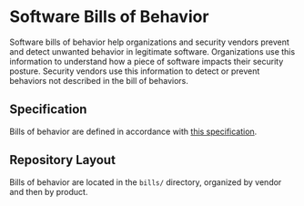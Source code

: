 # Software Bills of Behavior

Software bills of behavior help organizations and security vendors prevent and detect unwanted behavior in legitimate software.
Organizations use this information to understand how a piece of software impacts their security posture.
Security vendors use this information to detect or prevent behaviors not described in the bill of behaviors.

## Specification

Bills of behavior are defined in accordance with [this specification](schemas/manifest.schema.json).

## Repository Layout

Bills of behavior are located in the `bills/` directory, organized by vendor and then by product.
